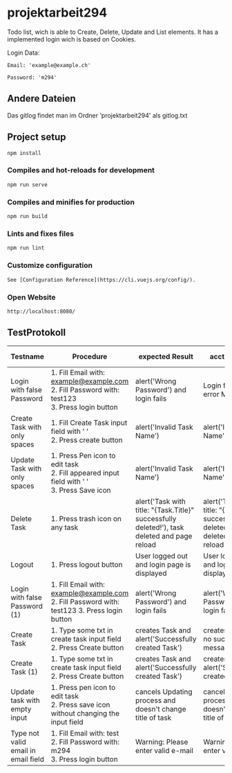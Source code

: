 # projektarbeit294

Todo list, wich is able to Create, Delete, Update and List elements. It has a implemented login wich is based on Cookies. 

Login Data:
```
Email: 'example@example.ch'

Password: 'm294'
```

## Andere Dateien

Das gitlog findet man im Ordner 'projektarbeit294' als gitlog.txt

## Project setup
```
npm install
```

### Compiles and hot-reloads for development
```
npm run serve
```

### Compiles and minifies for production
```
npm run build
```

### Lints and fixes files
```
npm run lint
```

### Customize configuration
```
See [Configuration Reference](https://cli.vuejs.org/config/).
```

### Open Website
```
http://localhost:8080/
```

## TestProtokoll
| **Testname**                            | **Procedure**                                                                                    | **expected Result**                                                                              | **acctual Result**                                                                               | **WorkingAsExpected** | **Testing Date** |
|-------------------------------------|----------------------------------------------------------------------------------------------|----------------------------------------------------------------------------------------------|----------------------------------------------------------------------------------------------|-------------------|--------------|
| Login with false Password           | 1. Fill Email with: example@example.com <br>2. Fill Password with: test123 <br> 3. Press login button | alert('Wrong Password') and login fails                                                      | Login fails but no error Message                                                             | false             | 20.09.2022   |
| Create Task with only spaces        | 1. Fill Create Task input field with '    ' <br> 2. Press create button                           | alert('Invalid Task Name')                                                                   | alert('Invalid Task Name')                                                                   | true              | 20.09.2022   |
| Update Task with only spaces        | 1. Press Pen icon to edit task <br> 2. Fill appeared input field with '    ' <br> 3. Press Save icon   | alert('Invalid Task Name')                                                                   | alert('Invalid Task Name')                                                                   | true              | 20.09.2022   |
| Delete Task                         | 1. Press trash icon on any task                                                              | alert('Task with title: "{Task.Title}" successfully deleted!'), task deleted and page reload | alert('Task with title: "{Task.Title}" successfully deleted!'), task deleted and page reload | true              | 20.09.2022   |
| Logout                              | 1. Press logout button                                                                       | User logged out and login page is displayed                                                  | User logged out and login page is displayed                                                  | true              | 20.09.2022   |
| Login with false Password (1)       | 1. Fill Email with: example@example.com <br> 2. Fill Password with: test123 3. Press login button | alert('Wrong Password') and login fails                                                      | alert('Wrong Password') and login fails                                                      | true              | 20.09.2022   |
| Create Task                         | 1. Type some txt in create task input field <br> 2. Press Create button                           | creates Task and alert('Successfully created Task')                                          | creates Task but no suceed message                                                           | false             | 20.09.2022   |
| Create Task (1)                     | 1. Type some txt in create task input field <br> 2. Press Create button                           | creates Task and alert('Successfully created Task')                                          | creates Task and alert('Successfully created Task')                                          | true              | 20.09.2022   |
| Update task with empty input        | 1. Press pen icon to edit task <br> 2. Press save icon without changing the input field           | cancels Updating process and doesn't change title of task                                    | cancels Updating process and doesn't change title of task                                    | true              | 20.09.2022   |
| Type not valid email in email field | 1. Fill Email with: test <br> 2. Fill Password with: m294 <br> 3. Press login button                   | Warning: Please enter valid e-mail                                                           | Warning: Please enter valid e-mail                                                           | true              | 20.09.2022   |